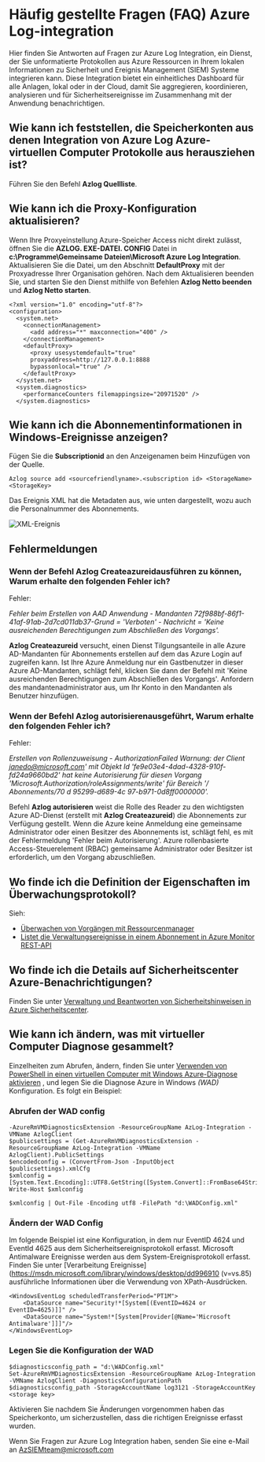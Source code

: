 <properties
   pageTitle="Häufig gestellte Fragen zur Azure Log-Integration | Microsoft Azure"
   description="Hier finden Sie Antworten auf Fragen zur Azure Log Integration."
   services="security"
   documentationCenter="na"
   authors="TomShinder"
   manager="MBaldwin"
   editor="TerryLanfear"/>

<tags
   ms.service="security"
   ms.devlang="na"
   ms.topic="article"
   ms.tgt_pltfrm="na"
   ms.workload="na"
   ms.date="08/23/2016"
   ms.author="TomSh"/>

# <a name="azure-log-integration-frequently-asked-questions-faq"></a>Häufig gestellte Fragen (FAQ) Azure Log-integration

Hier finden Sie Antworten auf Fragen zur Azure Log Integration, ein Dienst, der Sie unformatierte Protokollen aus Azure Ressourcen in Ihrem lokalen Informationen zu Sicherheit und Ereignis Management (SIEM) Systeme integrieren kann. Diese Integration bietet ein einheitliches Dashboard für alle Anlagen, lokal oder in der Cloud, damit Sie aggregieren, koordinieren, analysieren und für Sicherheitsereignisse im Zusammenhang mit der Anwendung benachrichtigen.

## <a name="how-can-i-see-the-storage-accounts-from-which-azure-log-integration-is-pulling-azure-vm-logs-from"></a>Wie kann ich feststellen, die Speicherkonten aus denen Integration von Azure Log Azure-virtuellen Computer Protokolle aus herausziehen ist?

Führen Sie den Befehl **Azlog Quellliste**.

## <a name="how-can-i-update-the-proxy-configuration"></a>Wie kann ich die Proxy-Konfiguration aktualisieren?

Wenn Ihre Proxyeinstellung Azure-Speicher Access nicht direkt zulässt, öffnen Sie die **AZLOG. EXE-DATEI. CONFIG** Datei in **c:\Programme\Gemeinsame Dateien\Microsoft Azure Log Integration**. Aktualisieren Sie die Datei, um den Abschnitt **DefaultProxy** mit der Proxyadresse Ihrer Organisation gehören. Nach dem Aktualisieren beenden Sie, und starten Sie den Dienst mithilfe von Befehlen **Azlog Netto beenden** und **Azlog Netto starten**.

    <?xml version="1.0" encoding="utf-8"?>
    <configuration>
      <system.net>
        <connectionManagement>
          <add address="*" maxconnection="400" />
        </connectionManagement>
        <defaultProxy>
          <proxy usesystemdefault="true"
          proxyaddress=http://127.0.0.1:8888
          bypassonlocal="true" />
        </defaultProxy>
      </system.net>
      <system.diagnostics>
        <performanceCounters filemappingsize="20971520" />
      </system.diagnostics>   

## <a name="how-can-i-see-the-subscription-information-in-windows-events"></a>Wie kann ich die Abonnementinformationen in Windows-Ereignisse anzeigen?

Fügen Sie die **Subscriptionid** an den Anzeigenamen beim Hinzufügen von der Quelle.

    Azlog source add <sourcefriendlyname>.<subscription id> <StorageName> <StorageKey>  

Das Ereignis XML hat die Metadaten aus, wie unten dargestellt, wozu auch die Personalnummer des Abonnements.

![XML-Ereignis][1]

## <a name="error-messages"></a>Fehlermeldungen

### <a name="when-running-command-azlog-createazureid-why-do-i-get-the-following-error"></a>Wenn der Befehl **Azlog Createazureid**ausführen zu können, Warum erhalte den folgenden Fehler ich?

Fehler:

  *Fehler beim Erstellen von AAD Anwendung - Mandanten 72f988bf-86f1-41af-91ab-2d7cd011db37-Grund = 'Verboten' - Nachricht = 'Keine ausreichenden Berechtigungen zum Abschließen des Vorgangs'.*

**Azlog Createazureid** versucht, einen Dienst Tilgungsanteile in alle Azure AD-Mandanten für Abonnements erstellen auf dem das Azure Login auf zugreifen kann. Ist Ihre Azure Anmeldung nur ein Gastbenutzer in dieser Azure AD-Mandanten, schlägt fehl, klicken Sie dann der Befehl mit 'Keine ausreichenden Berechtigungen zum Abschließen des Vorgangs'. Anfordern des mandantenadministrator aus, um Ihr Konto in den Mandanten als Benutzer hinzufügen.

### <a name="when-running-command-azlog-authorize-why-do-i-get-the-following-error"></a>Wenn der Befehl **Azlog autorisieren**ausgeführt, Warum erhalte den folgenden Fehler ich?

Fehler:

  *Erstellen von Rollenzuweisung - AuthorizationFailed Warnung: der Client janedo@microsoft.com' mit Objekt Id 'fe9e03e4-4dad-4328-910f-fd24a9660bd2' hat keine Autorisierung für diesen Vorgang 'Microsoft.Authorization/roleAssignments/write' für Bereich '/ Abonnements/70 d 95299-d689-4c 97-b971-0d8ff0000000'.*

Befehl **Azlog autorisieren** weist die Rolle des Reader zu den wichtigsten Azure AD-Dienst (erstellt mit **Azlog Createazureid**) die Abonnements zur Verfügung gestellt. Wenn die Azure keine Anmeldung eine gemeinsame Administrator oder einen Besitzer des Abonnements ist, schlägt fehl, es mit der Fehlermeldung 'Fehler beim Autorisierung'. Azure rollenbasierte Access-Steuerelement (RBAC) gemeinsame Administrator oder Besitzer ist erforderlich, um den Vorgang abzuschließen.

## <a name="where-can-i-find-the-definition-of-the-properties-in-audit-log"></a>Wo finde ich die Definition der Eigenschaften im Überwachungsprotokoll?

Sieh:

- [Überwachen von Vorgängen mit Ressourcenmanager](../resource-group-audit.md)
- [Listet die Verwaltungsereignisse in einem Abonnement in Azure Monitor REST-API](https://msdn.microsoft.com/library/azure/dn931934.aspx)

## <a name="where-can-i-find-details-on-azure-security-center-alerts"></a>Wo finde ich die Details auf Sicherheitscenter Azure-Benachrichtigungen?

Finden Sie unter [Verwaltung und Beantworten von Sicherheitshinweisen in Azure Sicherheitscenter](../security-center/security-center-managing-and-responding-alerts.md).

## <a name="how-can-i-modify-what-is-collected-with-vm-diagnostics"></a>Wie kann ich ändern, was mit virtueller Computer Diagnose gesammelt?

Einzelheiten zum Abrufen, ändern, finden Sie unter [Verwenden von PowerShell in einen virtuellen Computer mit Windows Azure-Diagnose aktivieren](../virtual-machines/virtual-machines-windows-ps-extensions-diagnostics.md) , und legen Sie die Diagnose Azure in Windows *(WAD)* Konfiguration. Es folgt ein Beispiel:

### <a name="get-the-wad-config"></a>Abrufen der WAD config

    -AzureRmVMDiagnosticsExtension -ResourceGroupName AzLog-Integration -VMName AzlogClient
    $publicsettings = (Get-AzureRmVMDiagnosticsExtension -ResourceGroupName AzLog-Integration -VMName AzlogClient).PublicSettings
    $encodedconfig = (ConvertFrom-Json -InputObject $publicsettings).xmlCfg
    $xmlconfig = [System.Text.Encoding]::UTF8.GetString([System.Convert]::FromBase64String($encodedconfig))
    Write-Host $xmlconfig

    $xmlconfig | Out-File -Encoding utf8 -FilePath "d:\WADConfig.xml"

### <a name="modify-the-wad-config"></a>Ändern der WAD Config

Im folgende Beispiel ist eine Konfiguration, in dem nur EventID 4624 und EventId 4625 aus dem Sicherheitsereignisprotokoll erfasst. Microsoft Antimalware Ereignisse werden aus dem System-Ereignisprotokoll erfasst. Finden Sie unter [Verarbeitung Ereignisse] (https://msdn.microsoft.com/library/windows/desktop/dd996910 (v=vs.85) ausführliche Informationen über die Verwendung von XPath-Ausdrücken.

    <WindowsEventLog scheduledTransferPeriod="PT1M">
        <DataSource name="Security!*[System[(EventID=4624 or EventID=4625)]]" />
        <DataSource name="System!*[System[Provider[@Name='Microsoft Antimalware']]]"/>
    </WindowsEventLog>

### <a name="set-the-wad-configuration"></a>Legen Sie die Konfiguration der WAD

    $diagnosticsconfig_path = "d:\WADConfig.xml"
    Set-AzureRmVMDiagnosticsExtension -ResourceGroupName AzLog-Integration -VMName AzlogClient -DiagnosticsConfigurationPath $diagnosticsconfig_path -StorageAccountName log3121 -StorageAccountKey <storage key>

Aktivieren Sie nachdem Sie Änderungen vorgenommen haben das Speicherkonto, um sicherzustellen, dass die richtigen Ereignisse erfasst wurden.

Wenn Sie Fragen zur Azure Log Integration haben, senden Sie eine e-Mail an [AzSIEMteam@microsoft.com](mailto:AzSIEMteam@microsoft.com)

<!--Image references-->
[1]: ./media/security-azure-log-integration-faq/event-xml.png
